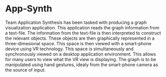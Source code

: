 # App-Synth

Team Application Synthesis has been tasked with producing a graph visualization application.
This application reads the graph information from a text-file.
The information from the text-file is then interpreted to construct the relevant objects.
These objects are then graphically represented in a three-dimesional space.
This space is then viewed with a smart-phone device using VR technology.
This space is simultaneously and synchronously viewed on a desktop application environment.
This allows for many users to view what the VR view is displaying.
The graph is to be manipulated using hand gestures, idealy from the smart-phone camera as the source of input.